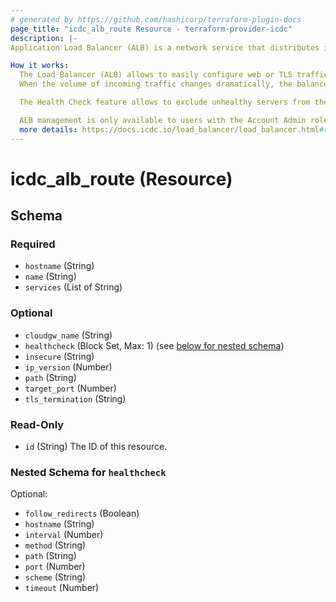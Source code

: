 ```yaml
---
# generated by https://github.com/hashicorp/terraform-plugin-docs
page_title: "icdc_alb_route Resource - terraform-provider-icdc"
description: |-
Application Load Balancer (ALB) is a network service that distributes incoming public web traffic between virtual servers to provide fault tolerance for websites and applications.

How it works:
  The Load Balancer (ALB) allows to easily configure web or TLS traffic to virtual machines, belonging to the same Compute service based on a domain name in the HTTP protocol or the Server Name Indication (SNI) extension of TLS.
  When the volume of incoming traffic changes dramatically, the balancer evenly distributes the entire volume of requests between resources according to the Round-robin algorithm. ALB provides automatic renewal of LetsEncrypt certificates and the ability to upload your own certificates. Forwarding through ALB does not require opening virtual machine destination ports in the Network Security Group in the Firewall tab. ALB provides access on the main public address of the account only on ports 80 and 443. These ports can be reassigned in the Port-Forwarding application.

  The Health Check feature allows to exclude unhealthy servers from the load balancing rotation. ALB monitors the status of the virtual machines responsible for handling the web traffic route, and will consider VMs healthy as long as they return status codes between 2XX and 3XX to the health check requests (carried out every interval). If a VM is found to be unavailable (powered off or broken), the HealthCheck ensures that web traffic is not directed to that particular VM.

  ALB management is only available to users with the Account Admin role.
  more details: https://docs.icdc.io/load_balancer/load_balancer.html#route-creation
---
```


# icdc_alb_route (Resource)
## Schema

### Required

- `hostname` (String)
- `name` (String)
- `services` (List of String)

### Optional

- `cloudgw_name` (String)
- `healthcheck` (Block Set, Max: 1) (see [below for nested schema](#nestedblock--healthcheck))
- `insecure` (String)
- `ip_version` (Number)
- `path` (String)
- `target_port` (Number)
- `tls_termination` (String)

### Read-Only

- `id` (String) The ID of this resource.

<a id="nestedblock--healthcheck"></a>
### Nested Schema for `healthcheck`

Optional:

- `follow_redirects` (Boolean)
- `hostname` (String)
- `interval` (Number)
- `method` (String)
- `path` (String)
- `port` (Number)
- `scheme` (String)
- `timeout` (Number)
